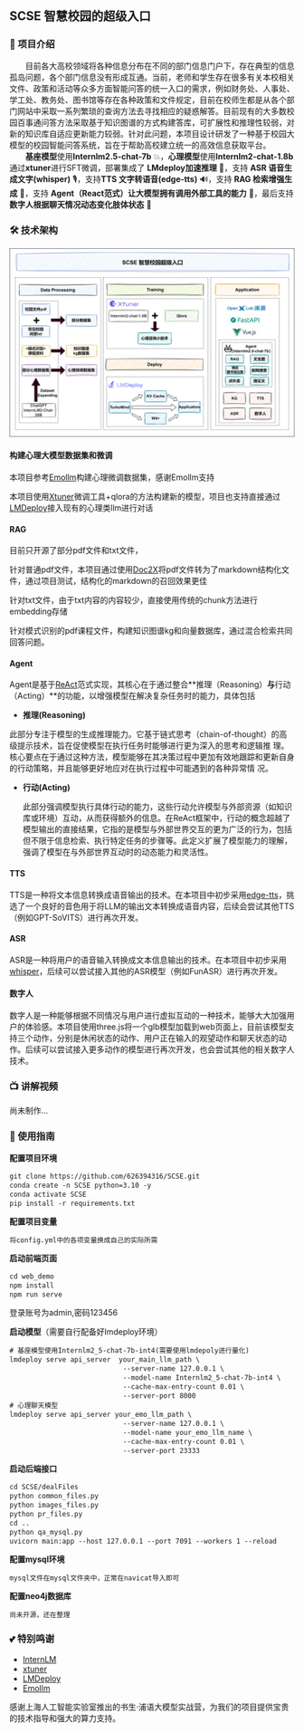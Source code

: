 ## SCSE 智慧校园的超级入口

### 📖 项目介绍

　　目前各大高校领域将各种信息分布在不同的部门信息门户下，存在典型的信息孤岛问题，各个部门信息没有形成互通。当前，老师和学生存在很多有关本校相关文件、政策和活动等众多方面智能问答的统一入口的需求，例如财务处、人事处、学工处、教务处、图书馆等存在各种政策和文件规定，目前在校师生都是从各个部门网站中采取一系列繁琐的查询方法去寻找相应的疑惑解答。目前现有的大多数校园百事通问答方法采取基于知识图谱的方式构建答库，可扩展性和推理性较弱，对新的知识库自适应更新能力较弱。针对此问题，本项目设计研发了一种基于校园大模型的校园智能问答系统，旨在于帮助高校建立统一的高效信息获取平台。  
 　　**基座模型**使用**Internlm2.5-chat-7b** :boom:，**心理模型**使用**Internlm2-chat-1.8b**通过**xtuner**进行SFT微调，部署集成了 **LMdeploy加速推理** 🚀，支持 **ASR 语音生成文字(whisper)**  🎙️，支持**TTS 文字转语音(edge-tts)** 🔊，支持 **RAG 检索增强生成** :floppy_disk:，支持 **Agent（React范式）让大模型拥有调用外部工具的能力** :wrench:，最后支持**数字人根据聊天情况动态变化肢体状态** :hear_no_evil:

### 🛠  技术架构

![image-20240706173454799](/assets/SCSE技术路线.png)

#### 构建心理大模型数据集和微调

本项目参考[Emollm](https://github.com/SmartFlowAI/EmoLLM/blob/main/generate_data/tutorial.md)构建心理微调数据集，感谢Emollm支持

本项目使用[Xtuner](https://github.com/InternLM/xtuner)微调工具+qlora的方法构建新的模型，项目也支持直接通过[LMDeploy](https://github.com/InternLM/LMDeploy)接入现有的心理类llm进行对话

#### RAG

目前只开源了部分pdf文件和txt文件，

针对普通pdf文件，本项目通过使用[Doc2X](https://doc2x.noedgeai.com/)将pdf文件转为了markdown结构化文件，通过项目测试，结构化的markdown的召回效果更佳

针对txt文件，由于txt内容的内容较少，直接使用传统的chunk方法进行embedding存储

针对模式识别的pdf课程文件，构建知识图谱kg和向量数据库，通过混合检索共同回答问题。

#### Agent

Agent是基于[ReAct](https://arxiv.org/abs/2210.03629)范式实现，其核心在于通过整合**推理（Reasoning）**与**行动（Acting）**的功能，以增强模型在解决复杂任务时的能力，具体包括

- **推理(Reasoning)**

​	此部分专注于模型的生成推理能力。它基于链式思考（chain-of-thought）的高级提示技术，旨在促使模型在执行任务时能够进行更为深入的思考和逻辑推	理。核心要点在于通过这种方法，模型能够在其决策过程中更加有效地跟踪和更新自身的行动策略，并且能够更好地应对在执行过程中可能遇到的各种异常情	况。

- **行动(Acting)**

  此部分强调模型执行具体行动的能力，这些行动允许模型与外部资源（如知识库或环境）互动，从而获得额外的信息。在ReAct框架中，行动的概念超越了模型输出的直接结果，它指的是模型与外部世界交互的更为广泛的行为，包括但不限于信息检索、执行特定任务的步骤等。此定义扩展了模型能力的理解，强调了模型在与外部世界互动时的动态能力和灵活性。

#### TTS

TTS是一种将文本信息转换成语音输出的技术。在本项目中初步采用[edge-tts](https://kkgithub.com/rany2/edge-tts)，挑选了一个良好的音色用于将LLM的输出文本转换成语音内容，后续会尝试其他TTS（例如GPT-SoVITS）进行再次开发。

#### ASR

ASR是一种将用户的语音输入转换成文本信息输出的技术。在本项目中初步采用[whisper](https://github.com/openai/whisper)，后续可以尝试接入其他的ASR模型（例如FunASR）进行再次开发。

#### 数字人

数字人是一种能够根据不同情况与用户进行虚拟互动的一种技术，能够大大加强用户的体验感。本项目使用three.js将一个glb模型加载到web页面上，目前该模型支持三个动作，分别是休闲状态的动作、用户正在输入的观望动作和聊天状态的动作。后续可以尝试接入更多动作的模型进行再次开发，也会尝试其他的相关数字人技术。

### 📺️ 讲解视频

尚未制作...

### 🎯 使用指南

**配置项目环境**

~~~
git clone https://github.com/626394316/SCSE.git
conda create -n SCSE python=3.10 -y
conda activate SCSE
pip install -r requirements.txt
~~~

**配置项目变量**

~~~
将config.yml中的各项变量换成自己的实际所需
~~~

**启动前端页面**

~~~
cd web_demo
npm install
npm run serve
~~~

登录账号为admin,密码123456

**启动模型**（需要自行配备好lmdeploy环境）

~~~
# 基座模型使用Internlm2_5-chat-7b-int4(需要使用lmdepoly进行量化)
lmdeploy serve api_server  your_main_llm_path \
                            --server-name 127.0.0.1 \
                            --model-name Internlm2_5-chat-7b-int4 \
                            --cache-max-entry-count 0.01 \
                            --server-port 8000
# 心理聊天模型                       
lmdeploy serve api_server your_emo_llm_path \
                            --server-name 127.0.0.1 \
                            --model-name your_emo_llm_name \
                            --cache-max-entry-count 0.01 \
                            --server-port 23333
~~~

**启动后端接口**

~~~
cd SCSE/dealFiles
python common_files.py
python images_files.py
python pr_files.py
cd ..
python qa_mysql.py
uvicorn main:app --host 127.0.0.1 --port 7091 --workers 1 --reload
~~~

**配置mysql环境**

~~~
mysql文件在mysql文件夹中，正常在navicat导入即可
~~~

**配置neo4j数据库**

~~~
尚未开源，还在整理
~~~

### 💕 特别鸣谢

- [InternLM](https://github.com/InternLM/InternLM)
- [xtuner](https://github.com/InternLM/xtuner)
- [LMDeploy](https://github.com/InternLM/LMDeploy)
- [Emollm](https://github.com/SmartFlowAI/EmoLLM/blob/main/generate_data/tutorial.md)

感谢上海人工智能实验室推出的书生·浦语大模型实战营，为我们的项目提供宝贵的技术指导和强大的算力支持。



